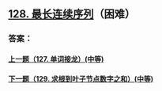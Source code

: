 ## [128. 最长连续序列](https://leetcode-cn.com/problems/merge-two-sorted-lists/)（困难）





### 答案：



#### [上一题（127. 单词接龙）(中等)](https://github.com/sdwwld/leetCode/blob/master/src/main/java/com/wld/java/leetcode/leetCode0127.md)

#### [下一题（129. 求根到叶子节点数字之和）(中等)](https://github.com/sdwwld/leetCode/blob/master/src/main/java/com/wld/java/leetcode/leetCode0129.md)